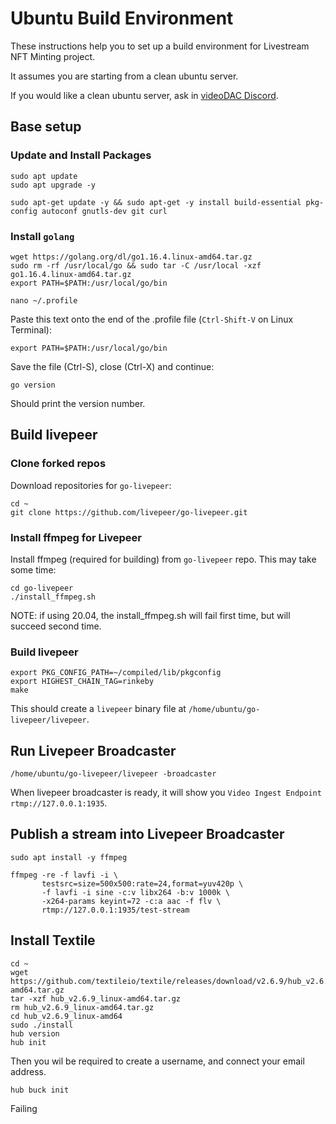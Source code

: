 # Ubuntu Build Environment

These instructions help you to set up a build environment for Livestream NFT Minting project.

It assumes you are starting from a clean ubuntu server.

If you would like a clean ubuntu server, ask in [videoDAC Discord](https://discord.gg/6GQt6b7MTV).

## Base setup

### Update and Install Packages
```
sudo apt update
sudo apt upgrade -y

sudo apt-get update -y && sudo apt-get -y install build-essential pkg-config autoconf gnutls-dev git curl
```
### Install `golang`
```
wget https://golang.org/dl/go1.16.4.linux-amd64.tar.gz
sudo rm -rf /usr/local/go && sudo tar -C /usr/local -xzf go1.16.4.linux-amd64.tar.gz
export PATH=$PATH:/usr/local/go/bin

nano ~/.profile
```
Paste this text onto the end of the .profile file (`Ctrl-Shift-V` on Linux Terminal):
```
export PATH=$PATH:/usr/local/go/bin
```
Save the file (Ctrl-S), close (Ctrl-X) and continue:
```
go version
```
Should print the version number.

## Build livepeer

### Clone forked repos

Download repositories for `go-livepeer`:
```
cd ~
git clone https://github.com/livepeer/go-livepeer.git
```

### Install ffmpeg for Livepeer

Install ffmpeg (required for building) from `go-livepeer` repo. This may take some time:
```
cd go-livepeer
./install_ffmpeg.sh
```
NOTE: if using 20.04, the install_ffmpeg.sh will fail first time, but will succeed second time.

### Build livepeer
```
export PKG_CONFIG_PATH=~/compiled/lib/pkgconfig
export HIGHEST_CHAIN_TAG=rinkeby
make
```
This should create a `livepeer` binary file at `/home/ubuntu/go-livepeer/livepeer`.

## Run Livepeer Broadcaster

```
/home/ubuntu/go-livepeer/livepeer -broadcaster
```

When livepeer broadcaster is ready, it will show you `Video Ingest Endpoint rtmp://127.0.0.1:1935`.

## Publish a stream into Livepeer Broadcaster

```
sudo apt install -y ffmpeg

ffmpeg -re -f lavfi -i \
       testsrc=size=500x500:rate=24,format=yuv420p \
       -f lavfi -i sine -c:v libx264 -b:v 1000k \
       -x264-params keyint=72 -c:a aac -f flv \
       rtmp://127.0.0.1:1935/test-stream
```

## Install Textile

```
cd ~
wget https://github.com/textileio/textile/releases/download/v2.6.9/hub_v2.6.9_linux-amd64.tar.gz
tar -xzf hub_v2.6.9_linux-amd64.tar.gz
rm hub_v2.6.9_linux-amd64.tar.gz
cd hub_v2.6.9_linux-amd64
sudo ./install
hub version
hub init
```
Then you wil be required to create a username, and connect your email address.
```
hub buck init
```
Failing
